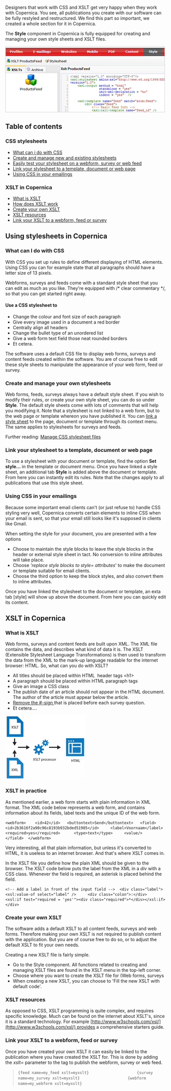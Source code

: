 Designers that work with CSS and XSLT get very happy when they work with
Copernica. You see, all publications you create with our software can be
fully restyled and restructured. We find this part so important, we
created a whole section for it in Copernica.

The **Style** component in Copernica is fully equipped for creating and
managing your own style sheets and XSLT files.

![](../images/new-xslt.png)

Table of contents
-----------------

### CSS stylesheets

-   [What can i do with CSS](#1)
-   [Create and manage new and existing stylesheets](#2)
-   [Easily test your stylesheet on a webform, survey or web feed](#3)
-   [Link your stylesheet to a template, document or web page](#4)
-   [Using CSS in your emailings](#5)

### XSLT in Copernica

-   [What is XSLT](#6)
-   [How does XSLT work](#7)
-   [Create your own XSLT](#7-1)
-   [XSLT resources](#8)
-   [Link your XSLT to a webform, feed or survey](#9)

Using stylesheets in Copernica
------------------------------

### What can I do with CSS

With CSS you set up rules to define different displaying of HTML
elements. Using CSS you can for example state that all paragraphs should
have a letter size of 13 pixels.

Webforms, surveys and feeds come with a standard style sheet that you
can edit as much as you like. They're equipped with /\* clear commentary
\*/, so that you can get started right away.

#### Use a CSS stylesheet to

-   Change the colour and font size of each paragraph
-   Give every image used in a document a red border
-   Centrally align all headers
-   Change the bullet type of an unordered list
-   Give a web form text field those neat rounded borders
-   Et cetera.

The software uses a default CSS file to display web forms, surveys and
content feeds created within the software. You are of course free to
edit these style sheets to manipulate the appearance of your web form,
feed or survey.

### Create and manage your own stylesheets

Web forms, feeds, surveys always have a default style sheet. If you wish
to modify their rules, or create your own style sheet, you can do so
under **Style**. The default style sheets come with lots of comments
that will help you modifying it. Note that a stylesheet is not linked to
a web form, but to the web page or template whereon you have published
it. You can [link a style
sheet](./email-templates-and-css-stylesheets.md) to
the page, document or template through its context menu. The same
applies to stylesheets for surveys and feeds.

Further reading: [Manage CSS stylesheet
files](./manage-css-stylesheet-files.md)

### Link your stylesheet to a template, document or web page

To use a stylesheet with your document or template, find the
option **Set style...** in the template or document menu. Once you have
linked a style sheet, an additional tab **Style** is added above the
document or template. From here you can instantly edit its rules. Note
that the changes apply to all publications that use this style sheet.

### Using CSS in your emailings

Because some important email clients can't (or just refuse to) handle
CSS styling very well, Copernica converts certain elements to inline CSS
when your email is sent, so that your email still looks like it's
supposed in clients like Gmail.

When setting the style for your document, you are presented with a few
options

-   Choose to maintain the style blocks to leave the style blocks in the
    header or external style sheet in tact. No conversion to inline
    attributes will take place.
-   Choose *'replace style blocks to style= attributes*' to make the
    document or template suitable for email clients.
-   Choose the third option to keep the block styles, and also convert
    them to inline attributes.

Once you have linked the stylesheet to the document or template, an exta
tab [style] will show up above the document. From here you can quickly
edit its content.

XSLT in Copernica
-----------------

### What is XSLT

Web forms, surveys and content feeds are built upon XML. The XML file
contains the data, and describes what kind of data it is. The XSLT
(Extensible Stylesheet Language Transformations) is then used to
transform the data from the XML to the mark-up language readable for the
internet browser: HTML. So, what can you do with XSLT?

-   All titles should be placed within HTML  header tags \<h1\>
-   A paragraph should be placed within HTML paragraph tags
-   Give an image a CSS class
-   The publish date of an article should not appear in the HTML
    document. The author of the article must appear below the article.
-   [Remove the
    \#-sign ](./working-with-css-and-xslt-a-brief-introduction.md)that
    is placed before each survey question.
-   Et cetera….

![](../images/xslt-image.png)

### XSLT in practice

As mentioned earlier, a web form starts with plain information in XML
format. The XML code below represents a web form, and contains
information about its fields, label texts and the unique ID of the web
form.

    <webform>    <id>42</id>   <buttontext>Send</buttontext>   <field>     <id>2b3616f2a90c96c8193b932bded51985</id>     <label>Voornaam</label>     <required>yes</required>      <type>text</type>     <value/>    </field>  </webform>  

Very interesting, all that plain information, but unless it's converted
to HTML, it is useless to an internet browser. And that's where XSLT
comes in.

In the XSLT file you define how the plain XML should be given to the
browser. The XSLT code below puts the label from the XML in a *div* with
a CSS class. Whenever the field is required, an asterisk is placed
behind the field.

    <!-- Add a label in front of the input field -->  <div class="label">     <xsl:value-of select="label" />     <div class="colon">:</div>     <xsl:if test="required = 'yes'"><div class="required">*</div></xsl:if>  </div>
                    

### Create your own XSLT

The software adds a default XSLT to all content feeds, surveys and web
forms. Therefore making your own XSLT is not required to publish content
with the application. But you are of course free to do so, or to adjust
the default XSLT to fit your own needs.

Creating a new XSLT file is fairly simple.

-   Go to the Style component. All functions related to creating and
    managing XSLT files are found in the XSLT menu in the top-left
    corner.
-   Choose where you want to create the XSLT file for (Web forms,
    surveys
-   When creating a new XSLT, you can choose to 'Fill the new XSLT with
    default code'.

### XSLT resources

As opposed to CSS, XSLT programming is quite complex, and requires
specific knowledge. Much can be found on the internet about XSLT's,
since it is a standard technology. For example
[http://www.w3schools.com/xsl/](http://www.w3schools.com/xsl/) provides
a comprehensive starters guide.

### Link your XSLT to a webform, feed or survey

Once you have created your own XSLT it can easily be linked to the
publication where you have created the XSLT for. This is done by adding
the *xslt=* parameter to the tag to publish the webform, survey or web
feed.

> `{feed name=my_feed xslt=myxslt}                     {survey name=my_survey xslt=myxslt}                     {webform name=my_webform xslt=myxslt}`
